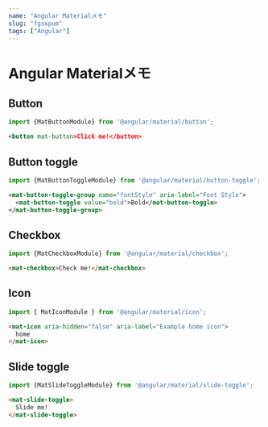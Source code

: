 ```yaml
---
name: "Angular Materialメモ"
slug: "fgsxpum"
tags: ["Angular"]
---
```


# Angular Materialメモ

## Button

```typescript
import {MatButtonModule} from '@angular/material/button';
```

```xml
<button mat-button>Click me!</button>
```


## Button toggle

```typescript
import {MatButtonToggleModule} from '@angular/material/button-toggle';
```

```xml
<mat-button-toggle-group name="fontStyle" aria-label="Font Style">
  <mat-button-toggle value="bold">Bold</mat-button-toggle>
</mat-button-toggle-group>
```


## Checkbox

```typescript
import {MatCheckboxModule} from '@angular/material/checkbox';
```

```html
<mat-checkbox>Check me!</mat-checkbox>
```


## Icon

```typescript
import { MatIconModule } from '@angular/material/icon';
```

```html
<mat-icon aria-hidden="false" aria-label="Example home icon">
  home
</mat-icon>
```


## Slide toggle

```typescript
import {MatSlideToggleModule} from '@angular/material/slide-toggle';
```

```html
<mat-slide-toggle>
  Slide me!
</mat-slide-toggle>
```
